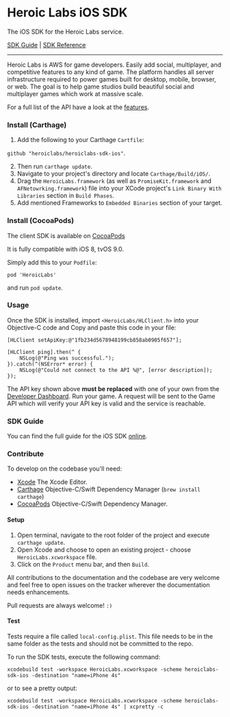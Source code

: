 Heroic Labs iOS SDK
===================
The iOS SDK for the Heroic Labs service.

[SDK Guide](https://heroiclabs.com/docs/guide/ios/) | [SDK Reference](http://cocoadocs.org/docsets/HeroicLabs/0.11.0/)

---

Heroic Labs is AWS for game developers. Easily add social, multiplayer, and competitive features to any kind of game. The platform handles all server infrastructure required to power games built for desktop, mobile, browser, or web. The goal is to help game studios build beautiful social and multiplayer games which work at massive scale.

For a full list of the API have a look at the [features](https://heroiclabs.com/features).

### Install (Carthage)

1. Add the following to your Carthage `Cartfile`:

```github "heroiclabs/heroiclabs-sdk-ios"```.

2. Then run `carthage update`.
3. Navigate to your project's directory and locate `Carthage/Build/iOS/`.
4. Drag the `HeroicLabs.framework` (as well as `PromiseKit.framework` and `AFNetowrking.framework`) file into your XCode project's `Link Binary With Libraries` section in `Build Phases`.
5. Add mentioned Frameworks to `Embedded Binaries` section of your target.

### Install (CocoaPods)
The client SDK is available on [CocoaPods](http://cocoadocs.org/docsets/HeroicLabs/)

It is fully compatible with iOS 8, tvOS 9.0.

Simply add this to your `Podfile`:

```cocoapods
pod 'HeroicLabs'
```

and run `pod update`.

### Usage

Once the SDK is installed, import `<HeroicLabs/HLClient.h>` into your Objective-C code and Copy and paste this code in your file:

```objc
[HLClient setApiKey:@"1fb234d5678948199cb858ab0905f657"];

[HLClient ping].then(^ {
    NSLog(@"Ping was successful.");
}).catch(^(NSError* error) {
    NSLog(@"Could not connect to the API %@", [error description]);
});
```

The API key shown above __must be replaced__ with one of your own from the [Developer Dashboard](https://dashboard.heroiclabs.com/). Run your game. A request will be sent to the Game API which will verify your API key is valid and the service is reachable.

### SDK Guide

You can find the full guide for the iOS SDK [online](https://heroiclabs.com/docs/guide/ios/).

### Contribute

To develop on the codebase you'll need:

* [Xcode](https://developer.apple.com/xcode) The Xcode Editor.
* [Carthage](https://github.com/Carthage/Carthage) Objective-C/Swift Dependency Manager (`brew install carthage`)
* [CocoaPods](http://cocoapods.org) Objective-C/Swift Dependency Manager.

#### Setup

1. Open terminal, navigate to the root folder of the project and execute `carthage update`.
2. Open Xcode and choose to open an existing project - choose `HeroicLabs.xcworkspace` file.
4. Click on the `Product` menu bar, and then `Build`.

All contributions to the documentation and the codebase are very welcome and feel free to open issues on the tracker wherever the documentation needs enhancements.

Pull requests are always welcome! `:)`

#### Test

Tests require a file called `local-config.plist`. This file needs to be in the same folder as the tests and should not be committed to the repo.

To run the SDK tests, execute the following command:

```
xcodebuild test -workspace HeroicLabs.xcworkspace -scheme heroiclabs-sdk-ios -destination "name=iPhone 4s"
```

or to see a pretty output:

```
xcodebuild test -workspace HeroicLabs.xcworkspace -scheme heroiclabs-sdk-ios -destination "name=iPhone 4s" | xcpretty -c
```
